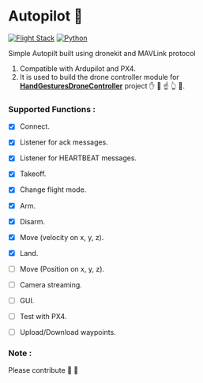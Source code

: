# Autopilot :helicopter: 

[![Flight Stack](https://img.shields.io/badge/Flight%20Stack-Ardupilot-blue.svg)](http://ardupilot.org)
[![Python](https://img.shields.io/badge/Python-2.7-red.svg)](https://docs.python.org/release/2.7.15/)


Simple Autopilt built using dronekit and MAVLink protocol 
1.  Compatible with Ardupilot and PX4.
2.  It is used to build the drone controller module for [**HandGesturesDroneController**](https://github.com/SubhiH/HandGesturesDroneController) project :raised_hand: :open_hands:  :point_up: :point_up_2: :raising_hand:.


### Supported Functions :

- [x] Connect.
- [x] Listener for ack messages.
- [x] Listener for HEARTBEAT messages.
- [x] Takeoff.
- [x] Change flight mode.
- [x] Arm.
- [x] Disarm.
- [x] Move (velocity on x, y, z).
- [x] Land.
- [ ] Move (Position on x, y, z).
- [ ] Camera streaming.
- [ ] GUI.
- [ ] Test with PX4.
- [ ] Upload/Download waypoints.


### Note :
Please contribute :pray: :pray:
